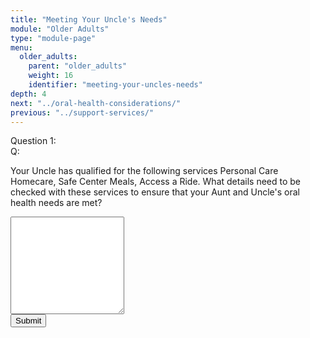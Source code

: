 ```yaml
---
title: "Meeting Your Uncle's Needs"
module: "Older Adults"
type: "module-page"
menu:
  older_adults:
    parent: "older_adults"
    weight: 16
    identifier: "meeting-your-uncles-needs"
depth: 4
next: "../oral-health-considerations/"
previous: "../support-services/"
---
```

<form method="post" action="."><div class="pageblock"><div class="cases"><div class="casetitle">Question 1:</div><div class="casecontent"><div class="casequestion"><div class="casequestion-text clearfix"><div class="q-mod5">Q:</div><div class="question-text"><p>Your Uncle has qualified for the following services Personal Care Homecare, Safe Center Meals, Access a Ride.  What details need to be checked with these services to ensure that your Aunt and Uncle's oral health needs are met?</p></div></div><textarea class="form-control" name="question147" rows="10"></textarea></div></div></div>

</div><div class="submit-container"><input class="btn btn-info btn-submit-section" type="submit" value="Submit" /></div></form>